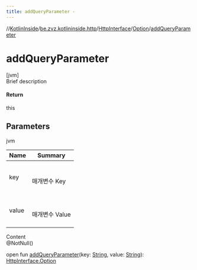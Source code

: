 ```yaml
---
title: addQueryParameter -
---
```

//[KotlinInside](../../../index.md)/[be.zvz.kotlininside.http](../../index.md)/[HttpInterface](../index.md)/[Option](index.md)/[addQueryParameter](add-query-parameter.md)



# addQueryParameter  
[jvm]  
Brief description  


#### Return  


this



## Parameters  
  
jvm  
  
|  Name|  Summary| 
|---|---|
| key| <br><br>매개변수 Key<br><br>
| value| <br><br>매개변수 Value<br><br>
  
  
Content  
@NotNull()  
  
open fun [addQueryParameter](add-query-parameter.md)(key: [String](https://docs.oracle.com/javase/7/docs/api/java/lang/String.html), value: [String](https://docs.oracle.com/javase/7/docs/api/java/lang/String.html)): [HttpInterface.Option](index.md)  




